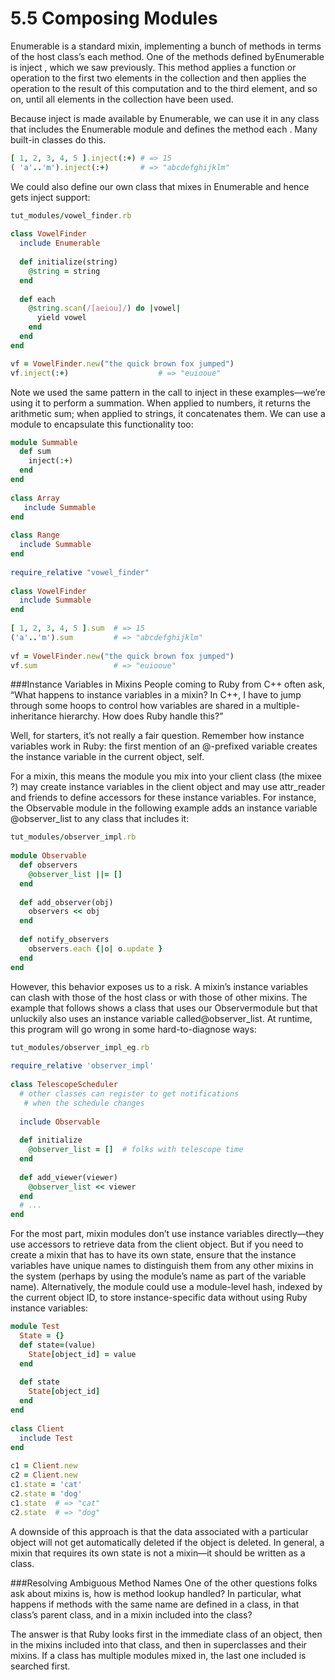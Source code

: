 5.5 Composing Modules
=====
Enumerable​ is a standard mixin, implementing a bunch of methods in terms of the host class’s ​each​ method. One of the methods defined by ​Enumerable​ is ​inject​ , which we saw previously. This method applies a function or operation to the first two elements in the collection and then applies the operation to the result of this computation and to the third element, and so on, until all elements in the collection have been used.

Because ​inject​ is made available by ​Enumerable​, we can use it in any class that includes the ​Enumerable​ module and defines the method ​each​ . Many built-in classes do this.
```ruby
[ 1, 2, 3, 4, 5 ].inject(:+) ​# => 15​​ 	
( ​'a'​..​'m'​).inject(:+)       ​# => "abcdefghijklm"​
```
We could also define our own class that mixes in ​Enumerable​ and hence gets ​inject​ support:
```ruby
tut_modules/vowel_finder.rb
​ 	
​class​ VowelFinder​ 	
  include Enumerable​ 	
​ 	
  ​def​ initialize(string)​ 	
    @string = string​ 	
  ​end​
​ 	
  ​def​ each​ 	
    @string.scan(/[aeiou]/) ​do​ |vowel|​ 	
      ​yield​ vowel​ 	
    ​end​​ 	
  ​end​
​end​​

vf = VowelFinder.new(​"the quick brown fox jumped"​)​ 	
vf.inject(:+)                    ​# => "euiooue"​
```
Note we used the same pattern in the call to ​inject​ in these examples—we’re using it to perform a summation. When applied to numbers, it returns the arithmetic sum; when applied to strings, it concatenates them. We can use a module to encapsulate this functionality too:
```ruby
​module​ Summable​ 	
  ​def​ sum​ 	
    inject(:+)​ 	
  ​end​​ 	
​end​​ 	
​ 	
​class​ Array
​ 	include Summable
​end​
​ 	
​class​ Range​ 	
  include Summable​ 	
​end​​ 	
​ 	
require_relative ​"vowel_finder"​​ 	
​
class​ VowelFinder​ 	
  include Summable​ 	
​end​
​
[ 1, 2, 3, 4, 5 ].sum  ​# => 15​​ 	
(​'a'​..​'m'​).sum         ​# => "abcdefghijklm"​​ 	
​ 	
vf = VowelFinder.new(​"the quick brown fox jumped"​)​ 	
vf.sum                 ​# => "euiooue"​
```
###Instance Variables in Mixins
People coming to Ruby from C++ often ask, “What happens to instance variables in a mixin? In C++, I have to jump through some hoops to control how variables are shared in a multiple-inheritance hierarchy. How does Ruby handle this?”

Well, for starters, it’s not really a fair question. Remember how instance variables work in Ruby: the first mention of an ​@​-prefixed variable creates the instance variable ​in the current object​, ​self​.

For a mixin, this means the module you mix into your client class (the ​mixee​?) may create instance variables in the client object and may use ​attr_reader​ and friends to define accessors for these instance variables. For instance, the ​Observable​ module in the following example adds an instance variable ​@observer_list​ to any class that includes it:
```ruby
tut_modules/observer_impl.rb
​ 	
​module​ Observable​ 	
  ​def​ observers​ 	
    @observer_list ||= []​ 	
  ​end​
​ 	
  ​def​ add_observer(obj)​ 	
    observers << obj​ 	
  ​end​
​ 	
  ​def​ notify_observers​ 	
    observers.each {|o| o.update }​ 	
  ​end​​ 	
​end​
```
However, this behavior exposes us to a risk. A mixin’s instance variables can clash with those of the host class or with those of other mixins. The example that follows shows a class that uses our ​Observer​ module but that unluckily also uses an instance variable called ​@observer_list​. At runtime, this program will go wrong in some hard-to-diagnose ways:
```ruby
tut_modules/observer_impl_eg.rb
​ 	
require_relative ​'observer_impl'​​ 	
​ 	
​class​ TelescopeScheduler​ 	
  ​# other classes can register to get notifications​
​ 	​# when the schedule changes​
​ 	
  include Observable​ 	
​ 	
  ​def​ initialize​ 	
    @observer_list = []  ​# folks with telescope time​​ 	
  ​end​
​ 	
  ​def​ add_viewer(viewer)​ 	
    @observer_list << viewer​ 	
  ​end​​ 	
  ​# ...​
​​end​
```
For the most part, mixin modules don’t use instance variables directly—they use accessors to retrieve data from the client object. But if you need to create a mixin that has to have its own state, ensure that the instance variables have unique names to distinguish them from any other mixins in the system (perhaps by using the module’s name as part of the variable name). Alternatively, the module could use a module-level hash, indexed by the current object ID, to store instance-specific data without using Ruby instance variables:
```ruby
​module​ Test​ 	
  State = {}​ 	
  ​def​ state=(value)​ 	
    State[object_id] = value​ 	
  ​end​​ 	
​ 	
  ​def​ state​ 	
    State[object_id]​ 	
  ​end​​ 	
​end​
​ 	
​class​ Client​ 	
  include Test​ 	
​end​​ 	
​ 	
c1 = Client.new​ 	
c2 = Client.new​ 	
c1.state = ​'cat'​
​c2.state = ​'dog'​
​c1.state  ​# => "cat"​​ 	
c2.state  ​# => "dog"​
```
A downside of this approach is that the data associated with a particular object will not get automatically deleted if the object is deleted. In general, a mixin that requires its own state is not a mixin—it should be written as a class.

###Resolving Ambiguous Method Names
One of the other questions folks ask about mixins is, how is method lookup handled? In particular, what happens if methods with the same name are defined in a class, in that class’s parent class, and in a mixin included into the class?

The answer is that Ruby looks first in the immediate class of an object, then in the mixins included into that class, and then in superclasses and their mixins. If a class has multiple modules mixed in, the last one included is searched first.